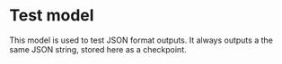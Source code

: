 # Test model

This model is used to test JSON format outputs.
It always outputs a the same JSON string, stored here as a checkpoint.